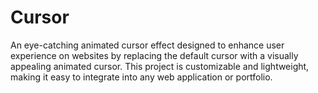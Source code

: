 # Cursor
An eye-catching animated cursor effect designed to enhance user experience on websites by replacing the default cursor with a visually appealing animated cursor. This project is customizable and lightweight, making it easy to integrate into any web application or portfolio.
